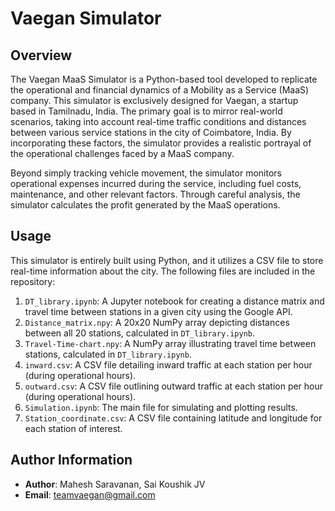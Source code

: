 # Vaegan Simulator

## Overview

The Vaegan MaaS Simulator is a Python-based tool developed to replicate the operational and financial dynamics of a Mobility as a Service (MaaS) company. This simulator is exclusively designed for Vaegan, a startup based in Tamilnadu, India. The primary goal is to mirror real-world scenarios, taking into account real-time traffic conditions and distances between various service stations in the city of Coimbatore, India. By incorporating these factors, the simulator provides a realistic portrayal of the operational challenges faced by a MaaS company.

Beyond simply tracking vehicle movement, the simulator monitors operational expenses incurred during the service, including fuel costs, maintenance, and other relevant factors. Through careful analysis, the simulator calculates the profit generated by the MaaS operations.

## Usage

This simulator is entirely built using Python, and it utilizes a CSV file to store real-time information about the city. The following files are included in the repository:

1. `DT_library.ipynb`: A Jupyter notebook for creating a distance matrix and travel time between stations in a given city using the Google API.
2. `Distance_matrix.npy`: A 20x20 NumPy array depicting distances between all 20 stations, calculated in `DT_library.ipynb`.
3. `Travel-Time-chart.npy`: A NumPy array illustrating travel time between stations, calculated in `DT_library.ipynb`.
4. `inward.csv`: A CSV file detailing inward traffic at each station per hour (during operational hours).
5. `outward.csv`: A CSV file outlining outward traffic at each station per hour (during operational hours).
6. `Simulation.ipynb`: The main file for simulating and plotting results.
7. `Station_coordinate.csv`: A CSV file containing latitude and longitude for each station of interest.
## Author Information
- **Author**: Mahesh Saravanan, Sai Koushik JV
- **Email**: teamvaegan@gmail.com

